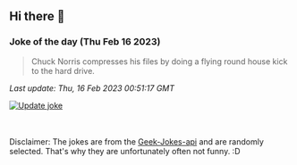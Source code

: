 ## Hi there 👋

### Joke of the day (Thu Feb 16 2023)
<!-- joke -->
>Chuck Norris compresses his files by doing a flying round house kick to the hard drive.
<!-- /joke -->

*Last update: Thu, 16 Feb 2023 00:51:17 GMT*

[![Update joke](https://github.com/nclskfm/nclskfm/actions/workflows/joke.yml/badge.svg)](https://github.com/nclskfm/nclskfm/actions/workflows/joke.yml)

<br><br>
Disclaimer: The jokes are from the [Geek-Jokes-api](https://github.com/sameerkumar18/geek-joke-api) and are randomly selected. That's why they are unfortunately often not funny. :D
